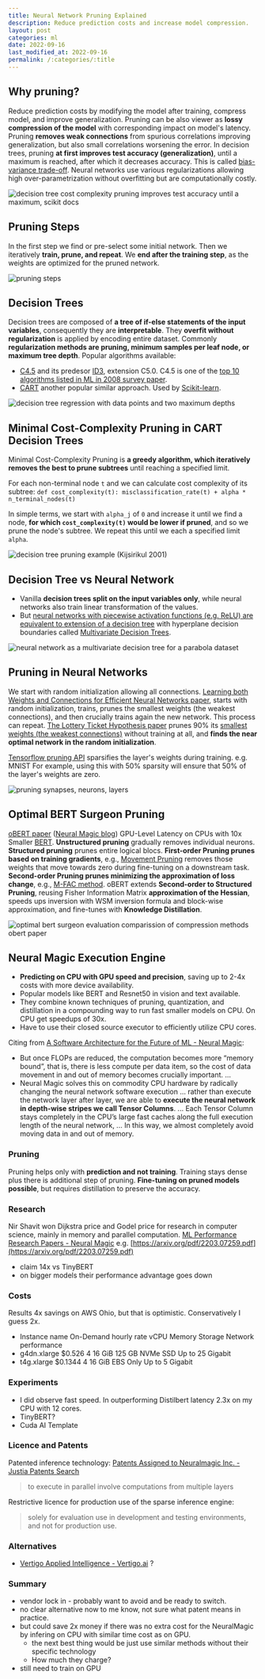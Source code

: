 ```yaml
---
title: Neural Network Pruning Explained
description: Reduce prediction costs and increase model compression.
layout: post
categories: ml
date: 2022-09-16
last_modified_at: 2022-09-16
permalink: /:categories/:title
---
```



## Why pruning?
Reduce prediction costs by modifying the model after training, compress model, and improve generalization.
Pruning can be also viewer as **lossy compression of the model** with corresponding impact on model's latency.
Pruning **removes weak connections** from spurious correlations improving generalization, but also small correlations worsening the error.
In decision trees, pruning **at first improves test accuracy (generalization)**, until a maximum is reached, after which it decreases accuracy.
This is called [bias-variance trade-off](/ml/double-descent-contrary-to-bias-variance-trade-off).
Neural networks use various regularizations allowing high over-parametrization without overfitting but are computationally costly.

![decision tree cost complexity pruning improves test accuracy until a maximum, scikit docs](/images/decision_tree_cost_complexity_pruning__improves_test_accuracy_until_a_maximum__scikit_docs.png) 


## Pruning Steps
In the first step we find or pre-select some initial network.
Then we iteratively **train, prune, and repeat**.
We **end after the training step**, as the weights are optimized for the pruned network.

![pruning steps](/images/pruning_steps__han_2015.png)

## Decision Trees
Decision trees are composed of **a tree of if-else statements of the input variables**, consequently they are **interpretable**.
They **overfit without regularization** is applied by encoding entire dataset.
Commonly **regularization methods are pruning, minimum samples per leaf node, or maximum tree depth**.
Popular algorithms available:
- [C4.5](https://www.amazon.com/C4-5-Programs-Machine-Learning-Kaufmann/dp/1558602380) and its predesor [ID3](https://link.springer.com/content/pdf/10.1007/BF00116251.pdf), extension C5.0. C4.5 is one of the [top 10 algorithms listed in ML in 2008 survey paper](http://www.cs.umd.edu/~samir/498/10Algorithms-08.pdf).
- [CART](https://www.amazon.com/Classification-Regression-Wadsworth-Statistics-Probability/dp/0412048418/) another popular similar approach. Used by [Scikit-learn](https://scikit-learn.org/stable/modules/tree.html#classification).

[//]: # (![decision tree Iris dataset, Scikit documentation]&#40;/images/decision_tree_iris_dataset__scikit_docs.png&#41;)
![decision tree regression with data points and two maximum depths](/images/decision_tree_regression_with_data_points_and_two_maximum_depths.png)


## Minimal Cost-Complexity Pruning in CART Decision Trees
Minimal Cost-Complexity Pruning is **a greedy algorithm, which iteratively removes the best to prune subtrees** until reaching a specified limit.

For each non-terminal node `t` and we can calculate cost complexity of its subtree:
`def cost_complexity(t): misclassification_rate(t) + alpha * n_terminal_nodes(t)`

In simple terms, we start with `alpha_j` of `0` and increase it until we find a node, **for which `cost_complexity(t)` would be lower if pruned**, and so we prune the node's subtree.
We repeat this until we each a specified limit `alpha`.

![decision tree pruning example (Kijsirikul 2001)](/images/decision_tree_pruning__kijsirikul_2001.png)


## Decision Tree vs Neural Network
- Vanilla **decision trees split on the input variables only**, while neural networks also train linear transformation of the values.
- But [neural networks with piecewise activation functions (e.g. ReLU) are equivalent to extension of a decision tree](https://arxiv.org/pdf/2210.05189.pdf) with hyperplane decision boundaries called [Multivariate Decision Trees](https://link.springer.com/content/pdf/10.1023/A:1022607123649.pdf).

![neural network as a multivariate decision tree for a parabola dataset](/images/neural_networks_are_decision_trees__aytekin_2022.png)


## Pruning in Neural Networks
We start with random initialization allowing all connections.
[Learning both Weights and Connections for Efficient Neural Networks paper](https://arxiv.org/pdf/1506.02626.pdf), starts with random initialization, trains, prunes the smallest weights (the weakest connections), and then crucially trains again the new network.
This process can repeat.
[The Lottery Ticket Hypothesis paper](https://arxiv.org/abs/1803.03635) prunes 90% its [smallest weights (the weakest connections)](https://arxiv.org/pdf/1506.02626.pdf) without training at all, and **finds the near optimal network in the random initialization**.

[Tensorflow pruning API](https://blog.tensorflow.org/2019/05/tf-model-optimization-toolkit-pruning-API.html) sparsifies the layer's weights during training. e.g. MNIST
For example, using this with 50% sparsity will ensure that 50% of the layer's weights are zero.


![pruning synapses, neurons, layers](/images/pruning_both_synapses_and_neuron_nodes_han_2015.png)


## Optimal BERT Surgeon Pruning
[oBERT paper](https://arxiv.org/pdf/2203.07259.pdf) ([Neural Magic blog](https://neuralmagic.com/blog/obert/)) GPU-Level Latency on CPUs with 10x Smaller [BERT](/ml/transformers-self-attention-mechanism-simplified).
**Unstructured pruning** gradually removes individual neurons. **Structured pruning** prunes entire logical blocs.
**First-order Pruning prunes based on training gradients**, e.g., [Movement Pruning](https://aclanthology.org/2021.emnlp-main.829.pdf) removes those weights that move towards zero during fine-tuning on a downstream task.
**Second-order Pruning prunes minimizing the approximation of loss change**, e.g., [M-FAC method](https://arxiv.org/pdf/2107.03356.pdf).
oBERT extends **Second-order to Structured Pruning**, reusing Fisher Information Matrix **approximation of the Hessian**, speeds ups inversion with WSM inversion formula and block-wise approximation, and fine-tunes with **Knowledge Distillation**.

![optimal bert surgeon evaluation  comparission of compression methods  obert paper](/images/optimal-bert-surgeon-evaluation--comparission-of-compression-methods--obert-paper.png)


## Neural Magic Execution Engine
- **Predicting on CPU with GPU speed and precision**, saving up to 2-4x costs with more device availability.
- Popular models like BERT and Resnet50 in vision and text available.
- They combine known techniques of pruning, quantization, and distillation in a compounding way to run fast smaller models on CPU. On CPU get speedups of 30x.
- Have to use their closed source executor to efficiently utilize CPU cores.


Citing from [A Software Architecture for the Future of ML - Neural Magic](https://neuralmagic.com/technology/):
- But once FLOPs are reduced, the computation becomes more “memory bound”, that is, there is less compute per data item, so the cost of data movement in and out of memory becomes crucially important. ...
- Neural Magic solves this on commodity CPU hardware by radically changing the neural network software execution ... rather than execute the network layer after layer, we are able to **execute the neural network in depth-wise stripes we call Tensor Columns**. ... Each Tensor Column stays completely in the CPU’s large fast caches along the full execution length of the neural network, ... In this way, we almost completely avoid moving data in and out of memory.
 

### Pruning
Pruning helps only with **prediction and not training**.
Training stays dense plus there is additional step of pruning.
**Fine-tuning on pruned models possible**, but requires distillation to preserve the accuracy.

### Research
Nir Shavit won Dijkstra price and Godel price for research in computer science, mainly in memory and parallel computation.
[ML Performance Research Papers - Neural Magic](https://neuralmagic.com/resources/technical-papers/)
e.g. [https://arxiv.org/pdf/2203.07259.pdf](https://arxiv.org/pdf/2203.07259.pdf)
- claim 14x vs TinyBERT
- on bigger models their performance advantage goes down


### Costs
Results 4x savings on AWS Ohio, but that is optimistic. Conservatively I guess 2x.
- Instance name On-Demand hourly rate vCPU Memory Storage Network performance
- g4dn.xlarge	$0.526	4	16 GiB	125 GB NVMe SSD	Up to 25 Gigabit
- t4g.xlarge	$0.1344	4	16 GiB	EBS Only	Up to 5 Gigabit


### Experiments
- I did observe fast speed. In outperforming Distilbert latency 2.3x on my CPU with 12 cores.
- TinyBERT?
- Cuda AI Template


### Licence and Patents
Patented inference technology: [Patents Assigned to Neuralmagic Inc. - Justia Patents Search](https://patents.justia.com/assignee/neuralmagic-inc)
> to execute in parallel involve computations from multiple layers

Restrictive licence for production use of the sparse inference engine:
> solely for evaluation  use in development and testing environments, and not for production use.


### Alternatives
- [Vertigo Applied Intelligence - Vertigo.ai](https://vertigo.ai/) ?

### Summary
- vendor lock in - probably want to avoid and be ready to switch.
- no clear alternative now to me know, not sure what patent means in practice.
- but could save 2x money if there was no extra cost for the NeuralMagic by infering on CPU with similar time cost as on GPU. 
	- the next best thing would be just use similar methods without their specific technology
	- How much they charge?
- still need to train on GPU